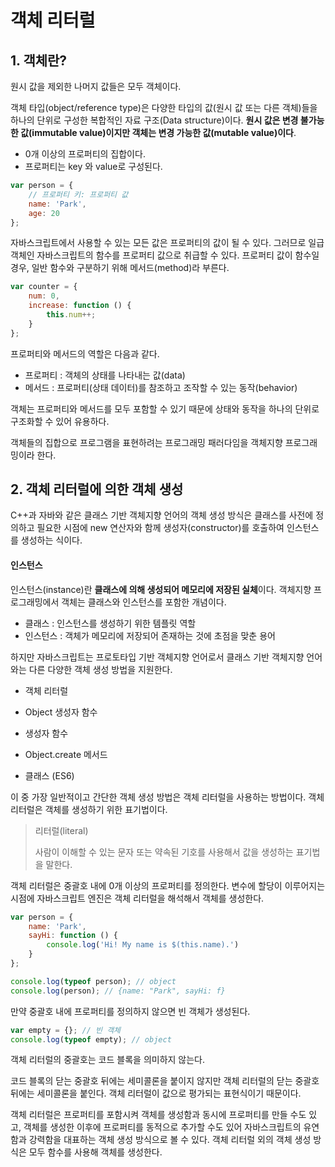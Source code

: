 # 객체 리터럴

## 1. 객체란?

원시 값을 제외한 나머지 값들은 모두 객체이다.

객체 타입(object/reference type)은 다양한 타입의 값(원시 값 또는 다른 객체)들을 하나의 단위로 구성한 복합적인 자료 구조(Data structure)이다. **원시 값은 변경 불가능한 값(immutable value)이지만 객체는 변경 가능한 값(mutable value)이다**.

- 0개 이상의 프로퍼티의 집합이다.
- 프로퍼티는 key 와 value로 구성된다.

```javascript
var person = {
    // 프로퍼티 키: 프로퍼티 값
    name: 'Park',
    age: 20
};
```



자바스크립트에서 사용할 수 있는 모든 값은 프로퍼티의 값이 될 수 있다. 그러므로 일급 객체인 자바스크립트의 함수를 프로퍼티 값으로 취급할 수 있다. 프로퍼티 값이 함수일 경우, 일반 함수와 구분하기 위해 메서드(method)라 부른다.

```javascript
var counter = {
    num: 0,
    increase: function () {
        this.num++;
    }
};
```

프로퍼티와 메서드의 역할은 다음과 같다.

- 프로퍼티 : 객체의 상태를 나타내는 값(data)
- 메서드 : 프로퍼티(상태 데이터)를 참조하고 조작할 수 있는 동작(behavior)

객체는 프로퍼티와 메서드를 모두 포함할 수 있기 때문에 상태와 동작을 하나의 단위로 구조화할 수 있어 유용하다.

객체들의 집합으로 프로그램을 표현하려는 프로그래밍 패러다임을 객체지향 프로그래밍이라 한다.



## 2. 객체 리터럴에 의한 객체 생성

C++과 자바와 같은 클래스 기반 객체지향 언어의 객체 생성 방식은 클래스를 사전에 정의하고 필요한 시점에 new 연산자와 함께 생성자(constructor)를 호출하여 인스턴스를 생성하는 식이다.



#### 인스턴스

인스턴스(instance)란 **클래스에 의해 생성되어 메모리에 저장된 실체**이다. 객체지향 프로그래밍에서 객체는 클래스와 인스턴스를 포함한 개념이다. 

- 클래스 : 인스턴스를 생성하기 위한 템플릿 역할
- 인스턴스 : 객체가 메모리에 저장되어 존재하는 것에 초점을 맞춘 용어

하지만 자바스크립트는 프로토타입 기반 객체지향 언어로서 클래스 기반 객체지향 언어와는 다른 다양한 객체 생성 방법을 지원한다.

- 객체 리터럴

- Object 생성자 함수
- 생성자 함수
- Object.create 메서드
- 클래스 (ES6)

이 중 가장 일반적이고 간단한 객체 생성 방법은 객체 리터럴을 사용하는 방법이다. 객체 리터럴은 객체를 생성하기 위한 표기법이다.

> 리터럴(literal)
>
> 사람이 이해할 수 있는 문자 또는 약속된 기호를 사용해서 값을 생성하는 표기법을 말한다.

객체 리터럴은 중괄호 내에 0개 이상의 프로퍼티를 정의한다. 변수에 할당이 이루어지는 시점에 자바스크립트 엔진은 객체 리터럴을 해석해서 객체를 생성한다.



```javascript
var person = {
    name: 'Park',
 	sayHi: function () {
        console.log('Hi! My name is $(this.name).')
    }  
};

console.log(typeof person); // object
console.log(person); // {name: "Park", sayHi: f}
```



만약 중괄호 내에 프로퍼티를 정의하지 않으면 빈 객체가 생성된다.

```javascript
var empty = {}; // 빈 객체
console.log(typeof empty); // object
```



객체 리터럴의 중괄호는 코드 블록을 의미하지 않는다.

코드 블록의 닫는 중괄호 뒤에는 세미콜론을 붙이지 않지만 객체 리터럴의 닫는 중괄호 뒤에는 세미콜론을 붙인다. 객체 리터럴이 값으로 평가되는 표현식이기 때문이다.

객체 리터럴은 프로퍼티를 포함시켜 객체를 생성함과 동시에 프로퍼티를 만들 수도 있고, 객체를 생성한 이후에 프로퍼티를 동적으로 추가할 수도 있어 자바스크립트의 유연함과 강력함을 대표하는 객체 생성 방식으로 볼 수 있다. 객체 리터럴 외의 객체 생성 방식은 모두 함수를 사용해 객체를 생성한다.























